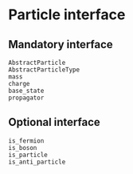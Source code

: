 # Particle interface

## Mandatory interface

```@docs
AbstractParticle
AbstractParticleType
mass
charge
base_state
propagator
```

## Optional interface

```@docs
is_fermion
is_boson
is_particle
is_anti_particle
```
